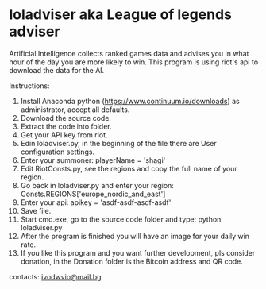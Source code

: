 # loladviser aka League of legends adviser

Artificial Intelligence collects ranked games data and advises you in what hour of the day you are more likely to win.
This program is using riot's api to download the data for the AI.

Instructions:
1. Install Anaconda python (https://www.continuum.io/downloads) as administrator, accept all defaults.
2. Download the source code.
3. Extract the code into folder.
4. Get your API key from riot.
5. Edin loladviser.py, in the beginning of the file there are User configuration settings.
6. Enter your summoner: playerName = 'shagi'
7. Edit RiotConsts.py, see the regions and copy the full name of your region.
8. Go back in loladviser.py and enter your region: Consts.REGIONS['europe_nordic_and_east']
9. Enter your api: apikey = 'asdf-asdf-asdf-asdf'
10. Save file.
11. Start cmd.exe, go to the source code folder and type: python loladviser.py
12. After the program is finished you will have an image for your daily win rate.
13. If you like this program and you want further development,
pls consider donation, in the Donation folder is the Bitcoin
address and QR code.

contacts: ivodwvio@mail.bg

